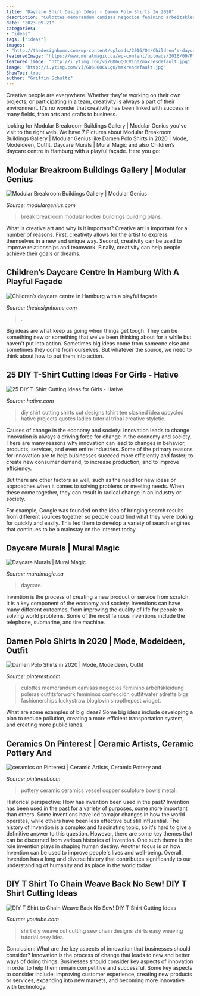 ```yaml
---
title: "Daycare Shirt Design Ideas - Damen Polo Shirts In 2020"
description: "Culottes memorandum camisas negocios feminino arbeitskleidung poleras outfitsforwork femininos confección outfitwafer adrette bigs fashionerships luckystraw bloglovin shopthepost widget"
date: "2023-09-21"
categories:
- "ideas"
tags: ["ideas"]
images:
- "http://thedesignhome.com/wp-content/uploads/2016/04/Children’s-daycare-centre-in-Hamburg-with-a-playful-façade8.jpg"
featuredImage: "https://www.muralmagic.ca/wp-content/uploads/2016/09/Flowers-and-Fairies-Day-Care-Mural-3.jpg"
featured_image: "http://i.ytimg.com/vi/GD6uQOCVLg0/maxresdefault.jpg"
image: "http://i.ytimg.com/vi/GD6uQOCVLg0/maxresdefault.jpg"
ShowToc: true
author: "Griffin Schultz"
---
```



Creative people are everywhere. Whether they're working on their own projects, or participating in a team, creativity is always a part of their environment. It's no wonder that creativity has been linked with success in many fields, from arts and crafts to business.

	

		
looking for Modular Breakroom Buildings Gallery | Modular Genius you've visit to the right web. We have 7 Pictures about Modular Breakroom Buildings Gallery | Modular Genius like Damen Polo Shirts in 2020 | Mode, Modeideen, Outfit, Daycare Murals | Mural Magic and also Children’s daycare centre in Hamburg with a playful façade. Here you go:
		
    
## Modular Breakroom Buildings Gallery | Modular Genius

<img loading=lazy src="https://www.modulargenius.com/wp-content/gallery/floor-plans-other-breakroom/breakroom-modular-buildings-3.jpg" onerror="this.onerror=null;this.src='https://tse4.mm.bing.net/th?id=OIP.m-Rbe2_kn1Z5C-67poH8VQHaFj&amp;pid=15.1';" alt="Modular Breakroom Buildings Gallery | Modular Genius">

_Source: modulargenius.com_

>break breakroom modular locker buildings building plans. 

	

What is creative art and why is it important?
Creative art is important for a number of reasons. First, creativity allows for the artist to express themselves in a new and unique way. Second, creativity can be used to improve relationships and teamwork. Finally, creativity can help people achieve their goals or dreams.

    
## Children’s Daycare Centre In Hamburg With A Playful Façade

<img loading=lazy src="http://thedesignhome.com/wp-content/uploads/2016/04/Children’s-daycare-centre-in-Hamburg-with-a-playful-façade8.jpg" onerror="this.onerror=null;this.src='https://tse3.mm.bing.net/th?id=OIP.sBAXflogX-z3CNlMr2wteQHaLA&amp;pid=15.1';" alt="Children’s daycare centre in Hamburg with a playful façade">

_Source: thedesignhome.com_

>. 

	

Big ideas are what keep us going when things get tough. They can be something new or something that we've been thinking about for a while but haven't put into action. Sometimes big ideas come from someone else and sometimes they come from ourselves. But whatever the source, we need to think about how to put them into action.

    
## 25 DIY T-Shirt Cutting Ideas For Girls - Hative

<img loading=lazy src="https://hative.com/wp-content/uploads/2014/11/diy-tshirt-cutting-ideas/3-blue-slashed-tshirt.jpg" onerror="this.onerror=null;this.src='https://tse2.mm.bing.net/th?id=OIP.E6jn1okoD14yKQy3cVxZBwHaJ4&amp;pid=15.1';" alt="25 DIY T-Shirt Cutting Ideas for Girls - Hative">

_Source: hative.com_

>diy shirt cutting shirts cut designs tshirt tee slashed idea upcycled hative projects quotes ladies tutorial tribal creative styletic. 

	

Causes of change in the economy and society: Innovation leads to change.
Innovation is always a driving force for change in the economy and society. There are many reasons why innovation can lead to changes in behavior, products, services, and even entire industries. 
Some of the primary reasons for innovation are to help businesses succeed more efficiently and faster; to create new consumer demand; to increase production; and to improve efficiency. 

But there are other factors as well, such as the need for new ideas or approaches when it comes to solving problems or meeting needs. When these come together, they can result in radical change in an industry or society.

For example, Google was founded on the idea of bringing search results from different sources together so people could find what they were looking for quickly and easily. This led them to develop a variety of search engines that continues to be a mainstay on the internet today.

    
## Daycare Murals | Mural Magic

<img loading=lazy src="https://www.muralmagic.ca/wp-content/uploads/2016/09/Flowers-and-Fairies-Day-Care-Mural-3.jpg" onerror="this.onerror=null;this.src='https://tse3.mm.bing.net/th?id=OIP.u8vI-6cjmvq6JRzPOliw6gHaJ4&amp;pid=15.1';" alt="Daycare Murals | Mural Magic">

_Source: muralmagic.ca_

>daycare. 

	

Invention is the process of creating a new product or service from scratch. It is a key component of the economy and society. Inventions can have many different outcomes, from improving the quality of life for people to solving world problems. Some of the most famous inventions include the telephone, submarine, and tire machine.

    
## Damen Polo Shirts In 2020 | Mode, Modeideen, Outfit

<img loading=lazy src="https://i.pinimg.com/736x/61/5c/c9/615cc978c774627e9b91a0eb2428c0df.jpg" onerror="this.onerror=null;this.src='https://tse4.mm.bing.net/th?id=OIP.njxl1QquLeGh15gB-mA7TQHaLH&amp;pid=15.1';" alt="Damen Polo Shirts in 2020 | Mode, Modeideen, Outfit">

_Source: pinterest.com_

>culottes memorandum camisas negocios feminino arbeitskleidung poleras outfitsforwork femininos confección outfitwafer adrette bigs fashionerships luckystraw bloglovin shopthepost widget. 

	

What are some examples of big ideas?
Some big ideas include developing a plan to reduce pollution, creating a more efficient transportation system, and creating more public lands.

    
## Ceramics On Pinterest | Ceramic Artists, Ceramic Pottery And

<img loading=lazy src="https://i.pinimg.com/736x/50/42/2c/50422c64b135441510bafcceffbbfc9c--ceramic-bowls-ceramic-pottery.jpg" onerror="this.onerror=null;this.src='https://tse3.mm.bing.net/th?id=OIP.eb_ImjB1yGzkt5PBfy230QHaE8&amp;pid=15.1';" alt="ceramics on Pinterest | Ceramic Artists, Ceramic Pottery and">

_Source: pinterest.com_

>pottery ceramic ceramics vessel copper sculpture bowls metal. 

	

Historical perspective: How has invention been used in the past?
Invention has been used in the past for a variety of purposes, some more important than others. Some inventions have led tomajor changes in how the world operates, while others have been less effective but still influential. The history of Invention is a complex and fascinating topic, so it's hard to give a definitive answer to this question. However, there are some key themes that can be discerned from various histories of Invention. One such theme is the role invention plays in shaping human destiny. Another focus is on how Invention can be used to improve people's lives and well-being. Overall, Invention has a long and diverse history that contributes significantly to our understanding of humanity and its place in the world today.

    
## DIY T Shirt To Chain Weave Back No Sew! DIY T Shirt Cutting Ideas

<img loading=lazy src="http://i.ytimg.com/vi/GD6uQOCVLg0/maxresdefault.jpg" onerror="this.onerror=null;this.src='https://tse3.mm.bing.net/th?id=OIP.ViO7k3wmJJh0g3_1EuCeRAHaEK&amp;pid=15.1';" alt="DIY T Shirt to Chain Weave Back No Sew! DIY T Shirt Cutting Ideas">

_Source: youtube.com_

>shirt diy weave cut cutting sew chain designs shirts easy weaving tutorial sexy idea. 

	

Conclusion: What are the key aspects of innovation that businesses should consider?
Innovation is the process of change that leads to new and better ways of doing things. Businesses should consider key aspects of innovation in order to help them remain competitive and successful. Some key aspects to consider include: improving customer experience, creating new products or services, expanding into new markets, and becoming more innovative with technology.

